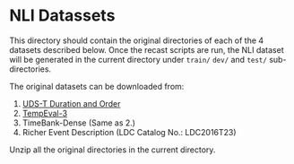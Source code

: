 # NLI Datassets

This directory should contain the original directories of each of the 4 datasets described below. Once the recast scripts are run, the NLI dataset will be generated in the current directory under `train/` `dev/` and `test/` sub-directories.

The original datasets can be downloaded from:
1. [UDS-T Duration and Order](http://decomp.io/projects/time/UDS_T_v1.0.zip)
2. [TempEval-3](https://www.cs.york.ac.uk/semeval-2013/task1/data/uploads/datasets/tbaq-2013-03.zip)
3. TimeBank-Dense (Same as 2.)
4. Richer Event Description (LDC Catalog No.: LDC2016T23)

Unzip all the original directories in the current directory.
